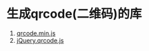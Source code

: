 # 生成qrcode(二维码)的库
1. [qrcode.min.js](https://github.com/davidshimjs/qrcodejs)
2. [jQuery.qrcode.js](https://github.com/jeromeetienne/jquery-qrcode)
